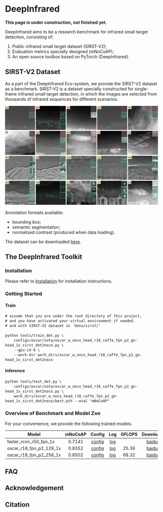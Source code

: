 # DeepInfrared

**This page is under construction, not finished yet.**

DeepInfrared aims to be a research benchmark for infrared small target detection, consisting of:

1. Public infrared small target dataset (SIRST-V2);
2. Evaluation metrics specially designed (mNoCoAP);
3. An open source toolbox based on PyTorch (DeepInfrared).

## SIRST-V2 Dataset

As a part of the DeepInfrared Eco-system, we provide the SIRST-V2 dataset as a benchmark.
SIRST-V2 is a dataset specially constructed for single-frame infrared small target detection, in which the images are selected from thousands of infrared sequences for different scenarios.

![](https://github.com/YimianDai/open-sirst-v2/blob/master/gallery.jpg)

Annotation formats available:

- bounding box;
- semantic segmentation;
- normalized contrast (produced when data loading).

The dataset can be downloaded [here](https://github.com/YimianDai/open-sirst-v2).

## The DeepInfrared Toolkit

### Installation

Please refer to [Installation]() for installation instructions.

### Getting Started

#### Train

```shell
# assume that you are under the root directory of this project,
# and you have activated your virtual environment if needed.
# and with SIRST-V2 dataset in 'data/sirst/'

python tools/train_det.py \
    configs/oscar/sota/oscar_w_noco_head_r18_caffe_fpn_p2_gn-head_1x_sirst_det2noco.py \
    --gpu-id 0 \
    --work-dir work_dirs/oscar_w_noco_head_r18_caffe_fpn_p2_gn-head_1x_sirst_det2noco

```

#### Inference

```shell
python tools/test_det.py \
    configs/oscar/sota/oscar_w_noco_head_r18_caffe_fpn_p2_gn-head_1x_sirst_det2noco.py \
    work_dirs/oscar_w_noco_head_r18_caffe_fpn_p2_gn-head_1x_sirst_det2noco/best.pth --eval "mNoCoAP"
```

### Overview of Benchmark and Model Zoo

For your convenience, we provide the following trained models.

Model | mNoCoAP | Config | Log | GFLOPS | Download
--- |:---:|:---:|:---:|:---:|:---:
faster_rcnn_r50_fpn_1x | 0.7141 | [config](https://raw.githubusercontent.com/YimianDai/deepinfrared-files/master/faster_rcnn_r50_fpn_1x_sirst_0_7141/faster_rcnn_r50_fpn_1x_sirst.py) | [log](https://raw.githubusercontent.com/YimianDai/deepinfrared-files/master/faster_rcnn_r50_fpn_1x_sirst_0_7141/20221201_041954.log) | | [baidu](https://pan.baidu.com/s/1fzgl2kJbcve4LC6tklGMYA?pwd=dv7b)
oscar_r18_fpn_p2_128_1x | 0.8352 | [config](https://raw.githubusercontent.com/YimianDai/deepinfrared-files/master/oscar_w_noco_head_r18_caffe_fpn_p2_128_gn-head_1x_sirst_det2noco_0_8352/oscar_w_noco_head_r18_caffe_fpn_p2_128_gn-head_1x_sirst_det2noco.py) | [log](https://raw.githubusercontent.com/YimianDai/deepinfrared-files/master/oscar_w_noco_head_r18_caffe_fpn_p2_128_gn-head_1x_sirst_det2noco_0_8352/20221203_034804.log) | 25.36 | [baidu](https://pan.baidu.com/s/1y5jQGZbPiPFm-FPvBydSCQ?pwd=rwyk)
oscar_r18_fpn_p2_256_1x | 0.8502 | [config](https://raw.githubusercontent.com/YimianDai/deepinfrared-files/master/oscar_w_noco_head_r18_caffe_fpn_p2_gn-head_1x_sirst_det2noco_0_8502/oscar_w_noco_head_r18_caffe_fpn_p2_gn-head_1x_sirst_det2noco.py) | [log](https://raw.githubusercontent.com/YimianDai/deepinfrared-files/master/oscar_w_noco_head_r18_caffe_fpn_p2_gn-head_1x_sirst_det2noco_0_8502/20221201_145722.log) | 68.32 | [baidu](https://pan.baidu.com/s/1JD5-6sb8Y-0tzOsGyzxebQ?pwd=pdj5)





## FAQ

## Acknowledgement

## Citation

